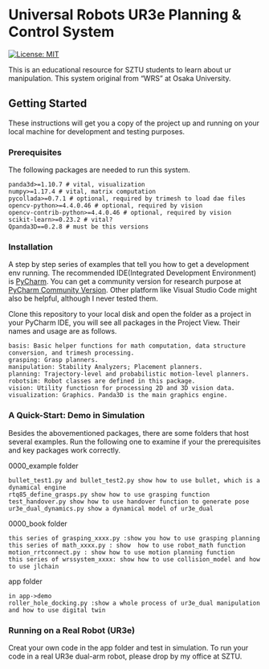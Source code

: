 # Universal Robots UR3e Planning & Control System

[![License: MIT](https://img.shields.io/badge/License-MIT-yellow.svg)](https://opensource.org/licenses/MIT)

This is an educational resource for SZTU students to learn about ur manipulation. This system original from “WRS” at Osaka University.


## Getting Started

These instructions will get you a copy of the project up and running on your local machine for development and testing
purposes.



### Prerequisites

The following packages are needed to run this system.



```
panda3d>=1.10.7 # vital, visualization
numpy>=1.17.4 # vital, matrix computation
pycollada>=0.7.1 # optional, required by trimesh to load dae files
opencv-python>=4.4.0.46 # optional, required by vision
opencv-contrib-python>=4.4.0.46 # optional, required by vision
scikit-learn>=0.23.2 # vital?
Qpanda3D==0.2.8 # must be this versions 
```

### Installation

A step by step series of examples that tell you how to get a development env running. The recommended IDE(Integrated
Development Environment) is [PyCharm](https://www.jetbrains.com/pycharm/). You can get a community version for research
purpose at [PyCharm Community Version](https://www.jetbrains.com/pycharm/download/). Other platform like Visual Studio
Code might also be helpful, although I never tested them.



Clone this repository to your local disk and open the folder as a project in your PyCharm IDE, you will see all packages
in the Project View. Their names and usage are as follows.



```
basis: Basic helper functions for math computation, data structure conversion, and trimesh processing.
grasping: Grasp planners.
manipulation: Stability Analyzers; Placement planners.
planning: Trajectory-level and probabilistic motion-level planners.
robotsim: Robot classes are defined in this package.
vision: Utility functiosn for processing 2D and 3D vision data.
visualization: Graphics. Panda3D is the main graphics engine.
```
### A Quick-Start: Demo in Simulation

Besides the abovementioned packages, there are some folders that host several examples. Run the following one
to examine if your the prerequisites and key packages work correctly.

0000_example folder

```
bullet_test1.py and bullet_test2.py show how to use bullet, which is a dynamical engine
rtq85_define_grasps.py show how to use grasping function
test_handover.py show how to use handover function to generate pose
ur3e_dual_dynamics.py show a dynamical model of ur3e_dual

```

0000_book folder
```
this series of grasping_xxxx.py :show you how to use grasping planning  
this series of math_xxxx.py : show  how to use robot_math function
motion_rrtconnect.py : show how to use motion planning function 
this series of wrssystem_xxxx: show how to use collision_model and how to use jlchain

```
app folder

```
in app->demo
roller_hole_docking.py :show a whole process of ur3e_dual manipulation and how to use digital twin

```

### Running on a Real Robot (UR3e)
Creat your own code in the app folder and test in simulation. To run your code in a real UR3e dual-arm robot, please drop by my office at SZTU. 
